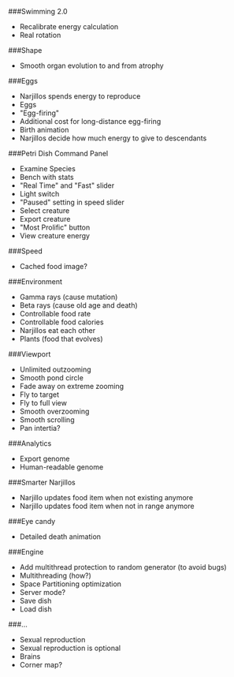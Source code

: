 ###Swimming 2.0

* Recalibrate energy calculation
* Real rotation

###Shape

* Smooth organ evolution to and from atrophy

###Eggs

* Narjillos spends energy to reproduce
* Eggs
* "Egg-firing"
* Additional cost for long-distance egg-firing
* Birth animation
* Narjillos decide how much energy to give to descendants

###Petri Dish Command Panel

* Examine Species
* Bench with stats
* "Real Time" and "Fast" slider
* Light switch
* "Paused" setting in speed slider
* Select creature
* Export creature
* "Most Prolific" button
* View creature energy

###Speed

* Cached food image?

###Environment

* Gamma rays (cause mutation)
* Beta rays (cause old age and death)
* Controllable food rate
* Controllable food calories
* Narjillos eat each other
* Plants (food that evolves)

###Viewport

* Unlimited outzooming
* Smooth pond circle
* Fade away on extreme zooming
* Fly to target
* Fly to full view
* Smooth overzooming
* Smooth scrolling
* Pan intertia?

###Analytics

* Export genome
* Human-readable genome

###Smarter Narjillos

* Narjillo updates food item when not existing anymore
* Narjillo updates food item when not in range anymore

###Eye candy

* Detailed death animation

###Engine

* Add multithread protection to random generator (to avoid bugs)
* Multithreading (how?)
* Space Partitioning optimization
* Server mode?
* Save dish
* Load dish

###...

* Sexual reproduction
* Sexual reproduction is optional
* Brains
* Corner map?
